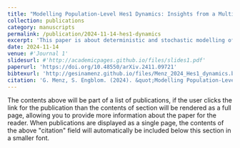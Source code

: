 ```yaml
---
title: "Modelling Population-Level Hes1 Dynamics: Insights from a Multi-Framework Approach"
collection: publications
category: manuscripts
permalink: /publication/2024-11-14-hes1-dynamics
excerpt: 'This paper is about deterministic and stochastic modelling of population-level Hes1 dynamics. In this work, we are trying to balance realistic capturing of biological behaviour and mathematical analysability.'
date: 2024-11-14
venue: #'Journal 1'
slidesurl: #'http://academicpages.github.io/files/slides1.pdf'
paperurl: 'https://doi.org/10.48550/arXiv.2411.09721'
bibtexurl: 'http://gesinamenz.github.io/files/Menz_2024_Hes1_dynamics.bib'
citation: 'G. Menz, S. Engblom. (2024). &quot;Modelling Population-Level Hes1 Dynamics: Insights from a Multi-Framework Approach.&quot; <i>preprint arXiv</i>'
---
```

The contents above will be part of a list of publications, if the user clicks the link for the publication than the contents of section will be rendered as a full page, allowing you to provide more information about the paper for the reader. When publications are displayed as a single page, the contents of the above "citation" field will automatically be included below this section in a smaller font.
